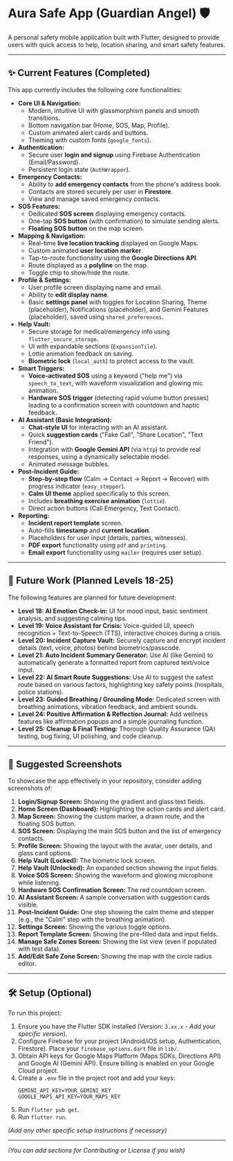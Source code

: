 # Aura Safe App (Guardian Angel) 🛡️

A personal safety mobile application built with Flutter, designed to provide users with quick access to help, location sharing, and smart safety features.

---

## ✨ Current Features (Completed)

This app currently includes the following core functionalities:

* **Core UI & Navigation:**
    * Modern, intuitive UI with glassmorphism panels and smooth transitions.
    * Bottom navigation bar (Home, SOS, Map, Profile).
    * Custom animated alert cards and buttons.
    * Theming with custom fonts (`google_fonts`).
* **Authentication:**
    * Secure user **login and signup** using Firebase Authentication (Email/Password).
    * Persistent login state (`AuthWrapper`).
* **Emergency Contacts:**
    * Ability to **add emergency contacts** from the phone's address book.
    * Contacts are stored securely per user in **Firestore**.
    * View and manage saved emergency contacts.
* **SOS Features:**
    * Dedicated **SOS screen** displaying emergency contacts.
    * One-tap **SOS button** (with confirmation) to simulate sending alerts.
    * **Floating SOS button** on the map screen.
* **Mapping & Navigation:**
    * Real-time **live location tracking** displayed on Google Maps.
    * Custom animated **user location marker**.
    * Tap-to-route functionality using the **Google Directions API**.
    * Route displayed as a **polyline** on the map.
    * Toggle chip to show/hide the route.
* **Profile & Settings:**
    * User profile screen displaying name and email.
    * Ability to **edit display name**.
    * Basic **settings panel** with toggles for Location Sharing, Theme (placeholder), Notifications (placeholder), and Gemini Features (placeholder), saved using `shared_preferences`.
* **Help Vault:**
    * Secure storage for medical/emergency info using `flutter_secure_storage`.
    * UI with expandable sections (`ExpansionTile`).
    * Lottie animation feedback on saving.
    * **Biometric lock** (`local_auth`) to protect access to the vault.
* **Smart Triggers:**
    * **Voice-activated SOS** using a keyword ("help me") via `speech_to_text`, with waveform visualization and glowing mic animation.
    * **Hardware SOS trigger** (detecting rapid volume button presses) leading to a confirmation screen with countdown and haptic feedback.
* **AI Assistant (Basic Integration):**
    * **Chat-style UI** for interacting with an AI assistant.
    * Quick **suggestion cards** ("Fake Call", "Share Location", "Text Friend").
    * Integration with **Google Gemini API** (via `http`) to provide real responses, using a dynamically selectable model.
    * Animated message bubbles.
* **Post-Incident Guide:**
    * **Step-by-step flow** (Calm -> Contact -> Report -> Recover) with progress indicator (`easy_stepper`).
    * **Calm UI theme** applied specifically to this screen.
    * Includes **breathing exercise animation** (`lottie`).
    * Direct action buttons (Call Emergency, Text Contact).
* **Reporting:**
    * **Incident report template** screen.
    * Auto-fills **timestamp** and **current location**.
    * Placeholders for user input (details, parties, witnesses).
    * **PDF export** functionality using `pdf` and `printing`.
    * **Email export** functionality using `mailer` (requires user setup).

---

## 🚀 Future Work (Planned Levels 18-25)

The following features are planned for future development:

* **Level 18: AI Emotion Check-in:** UI for mood input, basic sentiment analysis, and suggesting calming tips.
* **Level 19: Voice Assistant for Crisis:** Voice-guided UI, speech recognition + Text-to-Speech (TTS), interactive choices during a crisis.
* **Level 20: Incident Capture Vault:** Securely capture and encrypt incident details (text, voice, photos) behind biometrics/passcode.
* **Level 21: Auto Incident Summary Generator:** Use AI (like Gemini) to automatically generate a formatted report from captured text/voice input.
* **Level 22: AI Smart Route Suggestions:** Use AI to suggest the safest route based on various factors, highlighting key safety points (hospitals, police stations).
* **Level 23: Guided Breathing / Grounding Mode:** Dedicated screen with breathing animations, vibration feedback, and ambient sounds.
* **Level 24: Positive Affirmation & Reflection Journal:** Add wellness features like affirmation popups and a simple journaling function.
* **Level 25: Cleanup & Final Testing:** Thorough Quality Assurance (QA) testing, bug fixing, UI polishing, and code cleanup.

---

## 📸 Suggested Screenshots

To showcase the app effectively in your repository, consider adding screenshots of:

1.  **Login/Signup Screen:** Showing the gradient and glass text fields.
2.  **Home Screen (Dashboard):** Highlighting the action cards and alert card.
3.  **Map Screen:** Showing the custom marker, a drawn route, and the floating SOS button.
4.  **SOS Screen:** Displaying the main SOS button and the list of emergency contacts.
5.  **Profile Screen:** Showing the layout with the avatar, user details, and glass card options.
6.  **Help Vault (Locked):** The biometric lock screen.
7.  **Help Vault (Unlocked):** An expanded section showing the input fields.
8.  **Voice SOS Screen:** Showing the waveform and glowing microphone while listening.
9.  **Hardware SOS Confirmation Screen:** The red countdown screen.
10. **AI Assistant Screen:** A sample conversation with suggestion cards visible.
11. **Post-Incident Guide:** One step showing the calm theme and stepper (e.g., the "Calm" step with the breathing animation).
12. **Settings Screen:** Showing the various toggle options.
13. **Report Template Screen:** Showing the pre-filled data and input fields.
14. **Manage Safe Zones Screen:** Showing the list view (even if populated with test data).
15. **Add/Edit Safe Zone Screen:** Showing the map with the circle radius editor.

---

## 🛠️ Setup (Optional)

To run this project:

1.  Ensure you have the Flutter SDK installed (Version: `3.xx.x` - *Add your specific version*).
2.  Configure Firebase for your project (Android/iOS setup, Authentication, Firestore). Place your `firebase_options.dart` file in `lib/`.
3.  Obtain API keys for Google Maps Platform (Maps SDKs, Directions API) and Google AI (Gemini API). Ensure billing is enabled on your Google Cloud project.
4.  Create a `.env` file in the project root and add your keys:
    ```dotenv
    GEMINI_API_KEY=YOUR_GEMINI_KEY
    GOOGLE_MAPS_API_KEY=YOUR_MAPS_KEY
    ```
5.  Run `flutter pub get`.
6.  Run `flutter run`.

*(Add any other specific setup instructions if necessary)*

---

*(You can add sections for Contributing or License if you wish)*